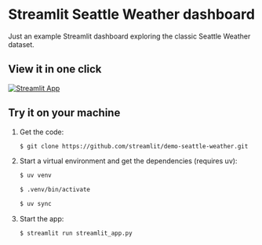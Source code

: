 # Streamlit Seattle Weather dashboard

Just an example Streamlit dashboard exploring the classic Seattle Weather dataset.

## View it in one click

[![Streamlit App](https://static.streamlit.io/badges/streamlit_badge_black_white.svg)](http://demo-seattle-weather.streamlit.app/)

## Try it on your machine

1. Get the code:

   ```sh
   $ git clone https://github.com/streamlit/demo-seattle-weather.git
   ```

2. Start a virtual environment and get the dependencies (requires uv):

   ```sh
   $ uv venv

   $ .venv/bin/activate

   $ uv sync
   ```

3. Start the app:

    ```sh
    $ streamlit run streamlit_app.py
    ```
